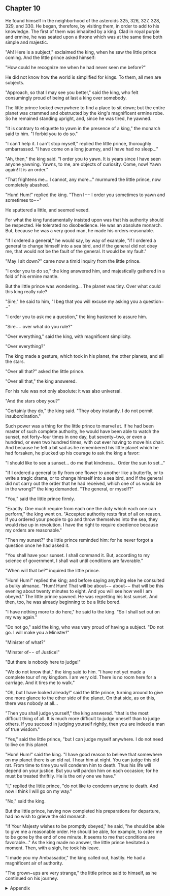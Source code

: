 ## Chapter 10


He found himself in the neighborhood of the asteroids 325, 326, 327, 328, 329, and 330. He began, therefore, by visiting them, in order to add to his knowledge. The first of them was inhabited by a king. Clad in royal purple and ermine, he was seated upon a throne which was at the same time both simple and majestic.

"Ah! Here is a subject," exclaimed the king, when he saw the little prince coming. And the little prince asked himself:

"How could he recognize me when he had never seen me before?"

He did not know how the world is simplified for kings. To them, all men are subjects.

"Approach, so that I may see you better," said the king, who felt consumingly proud of being at last a king over somebody.

The little prince looked everywhere to find a place to sit down; but the entire planet was crammed and obstructed by the king's magnificent ermine robe. So he remained standing upright, and, since he was tired, he yawned.

"It is contrary to etiquette to yawn in the presence of a king," the monarch said to him. "I forbid you to do so."

"I can't help it. I can't stop myself," replied the little prince, thoroughly embarrassed. "I have come on a long journey, and I have had no sleep..."

"Ah, then," the king said. "I order you to yawn. It is years since I have seen anyone yawning. Yawns, to me, are objects of curiosity. Come, now! Yawn again! It is an order."

"That frightens me... I cannot, any more..." murmured the little prince, now completely abashed.

"Hum! Hum!" replied the king. "Then I−− I order you sometimes to yawn and sometimes to−−"

He sputtered a little, and seemed vexed.

For what the king fundamentally insisted upon was that his authority should be respected. He tolerated no disobedience. He was an absolute monarch. But, because he was a very good man, he made his orders reasonable.

"If I ordered a general," he would say, by way of example, "if I ordered a general to change himself into a sea bird, and if the general did not obey me, that would not be the fault of the general. It would be my fault."

"May I sit down?" came now a timid inquiry from the little prince.

"I order you to do so," the king answered him, and majestically gathered in a fold of his ermine mantle.

But the little prince was wondering... The planet was tiny. Over what could this king really rule?

"Sire," he said to him, "I beg that you will excuse my asking you a question−−"

"I order you to ask me a question," the king hastened to assure him.

"Sire−− over what do you rule?"

"Over everything," said the king, with magnificent simplicity.

"Over everything?"

The king made a gesture, which took in his planet, the other planets, and all the stars.

"Over all that?" asked the little prince.

"Over all that," the king answered.

For his rule was not only absolute: it was also universal.

"And the stars obey you?"

"Certainly they do," the king said. "They obey instantly. I do not permit insubordination."

Such power was a thing for the little prince to marvel at. If he had been master of such complete authority, he would have been able to watch the sunset, not forty−four times in one day, but seventy−two, or even a hundred, or even two hundred times, with out ever having to move his chair. And because he felt a bit sad as he remembered his little planet which he had forsaken, he plucked up his courage to ask the king a favor:

"I should like to see a sunset... do me that kindness... Order the sun to set..."

"If I ordered a general to fly from one flower to another like a butterfly, or to write a tragic drama, or to change himself into a sea bird, and if the general did not carry out the order that he had received, which one of us would be in the wrong?" the king demanded. "The general, or myself?"

"You," said the little prince firmly.

"Exactly. One much require from each one the duty which each one can perform," the king went on. "Accepted authority rests first of all on reason. If you ordered your people to go and throw themselves into the sea, they would rise up in revolution. I have the right to require obedience because my orders are reasonable."

"Then my sunset?" the little prince reminded him: for he never forgot a question once he had asked it.

"You shall have your sunset. I shall command it. But, according to my science of government, I shall wait until conditions are favorable."

"When will that be?" inquired the little prince.

"Hum! Hum!" replied the king; and before saying anything else he consulted a bulky almanac. "Hum! Hum! That will be about−− about−− that will be this evening about twenty minutes to eight. And you will see how well I am obeyed." The little prince yawned. He was regretting his lost sunset. And then, too, he was already beginning to be a little bored.

"I have nothing more to do here," he said to the king. "So I shall set out on my way again."

"Do not go," said the king, who was very proud of having a subject. "Do not go. I will make you a Minister!"

"Minister of what?"

"Minster of−− of Justice!"

"But there is nobody here to judge!"

"We do not know that," the king said to him. "I have not yet made a complete tour of my kingdom. I am very old. There is no room here for a carriage. And it tires me to walk."

"Oh, but I have looked already!" said the little prince, turning around to give one more glance to the other side of the planet. On that side, as on this, there was nobody at all...

"Then you shall judge yourself," the king answered. "that is the most difficult thing of all. It is much more difficult to judge oneself than to judge others. If you succeed in judging yourself rightly, then you are indeed a man of true wisdom." 

"Yes," said the little prince, "but I can judge myself anywhere. I do not need to live on this planet.

"Hum! Hum!" said the king. "I have good reason to believe that somewhere on my planet there is an old rat. I hear him at night. You can judge this old rat. From time to time you will condemn him to death. Thus his life will depend on your justice. But you will pardon him on each occasion; for he must be treated thriftily. He is the only one we have."

"I," replied the little prince, "do not like to condemn anyone to death. And now I think I will go on my way."

"No," said the king.

But the little prince, having now completed his preparations for departure, had no wish to grieve the old monarch.

"If Your Majesty wishes to be promptly obeyed," he said, "he should be able to give me a reasonable order. He should be able, for example, to order me to be gone by the end of one minute. It seems to me that conditions are favorable..." As the king made no answer, the little prince hesitated a moment. Then, with a sigh, he took his leave.

"I made you my Ambassador," the king called out, hastily. He had a magnificent air of authority.

"The grown−ups are very strange," the little prince said to himself, as he continued on his journey.


<details>
<summary>Appendix</summary>

<p>小王子开始了他的旅行。他来到一个星球上，星球上有一个老国王，穿着紫色的庄重的皇家服饰。老国王的衣服太大以至于铺满了整个星球，小王子都没地方坐下了。</p>

<p>小王子在老国王面前打了个哈欠，老国王开始训斥小王子——在老国王面前打哈欠是不礼貌的。</p>

<p>小王子说他控制不了自己打哈欠。</p>

<p>老国王就说，那你现在打哈欠，快，就是现在！</p>

<p>老国王说，这个星球上的所有事情都听他的命令。如果他命令一个将军变成海，将军做不到的话，那就是将军的错误。</p>

<p>小王子信了老国王的话。小王子想，如果他也有这样的能力，他就可以多看几次日落了，不只是 44 次，而是 100 次，200次。</p>

<p>结果当小王子问老国王，现在可不可以看日落，老国王却支支吾吾说不出话来。</p>

<p>小王子没了兴致，想走了。老国王百般挽留，开出了很多没什么用的条件，比如让小国王当司法部长或者大使，小王子都没有兴趣，因为星球上没有别人了，当司法部长并没有事情做。</p>

<p>小王子说，大人们真奇怪。</p>

</details>